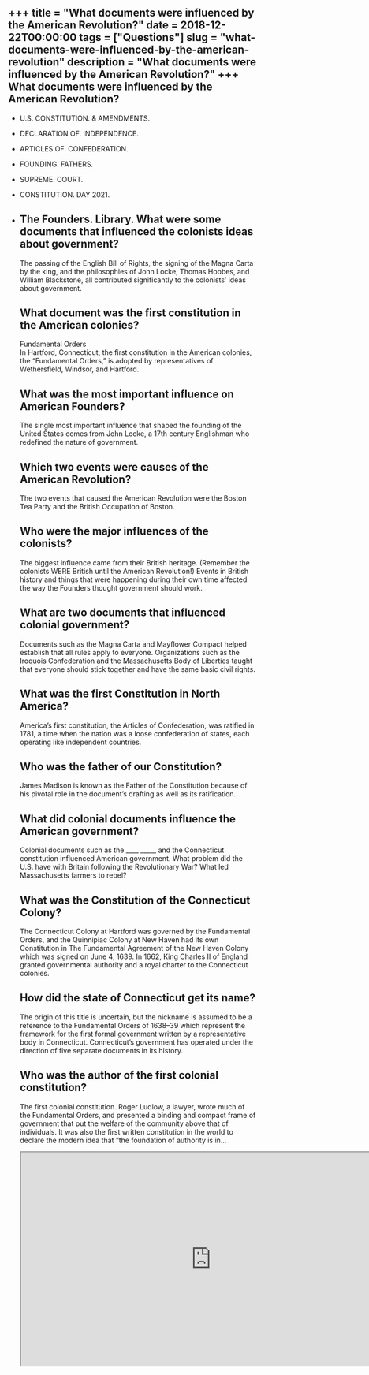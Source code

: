 +++
title = "What documents were influenced by the American Revolution?"
date = 2018-12-22T00:00:00
tags = ["Questions"]
slug = "what-documents-were-influenced-by-the-american-revolution"
description = "What documents were influenced by the American Revolution?"
+++
What documents were influenced by the American Revolution?
----------------------------------------------------------

- U.S. CONSTITUTION. &amp; AMENDMENTS.
- DECLARATION OF. INDEPENDENCE.
- ARTICLES OF. CONFEDERATION.
- FOUNDING. FATHERS.
- SUPREME. COURT.
- CONSTITUTION. DAY 2021.
- The Founders. Library. What were some documents that influenced the colonists ideas about government?
    ------------------------------------------------------------------------------
    
    The passing of the English Bill of Rights, the signing of the Magna Carta by the king, and the philosophies of John Locke, Thomas Hobbes, and William Blackstone, all contributed significantly to the colonists’ ideas about government.
    
    What document was the first constitution in the American colonies?
    ------------------------------------------------------------------
    
    Fundamental Orders  
    In Hartford, Connecticut, the first constitution in the American colonies, the “Fundamental Orders,” is adopted by representatives of Wethersfield, Windsor, and Hartford.
    
    What was the most important influence on American Founders?
    -----------------------------------------------------------
    
    The single most important influence that shaped the founding of the United States comes from John Locke, a 17th century Englishman who redefined the nature of government.
    
    Which two events were causes of the American Revolution?
    --------------------------------------------------------
    
    The two events that caused the American Revolution were the Boston Tea Party and the British Occupation of Boston.
    
    Who were the major influences of the colonists?
    -----------------------------------------------
    
    The biggest influence came from their British heritage. (Remember the colonists WERE British until the American Revolution!) Events in British history and things that were happening during their own time affected the way the Founders thought government should work.
    
    What are two documents that influenced colonial government?
    -----------------------------------------------------------
    
    Documents such as the Magna Carta and Mayflower Compact helped establish that all rules apply to everyone. Organizations such as the Iroquois Confederation and the Massachusetts Body of Liberties taught that everyone should stick together and have the same basic civil rights.
    
    What was the first Constitution in North America?
    -------------------------------------------------
    
    America’s first constitution, the Articles of Confederation, was ratified in 1781, a time when the nation was a loose confederation of states, each operating like independent countries.
    
    Who was the father of our Constitution?
    ---------------------------------------
    
    James Madison is known as the Father of the Constitution because of his pivotal role in the document’s drafting as well as its ratification.
    
    What did colonial documents influence the American government?
    --------------------------------------------------------------
    
    Colonial documents such as the \_\_\_\_ \_\_\_\_\_ and the Connecticut constitution influenced American government. What problem did the U.S. have with Britain following the Revolutionary War? What led Massachusetts farmers to rebel?
    
    What was the Constitution of the Connecticut Colony?
    ----------------------------------------------------
    
    The Connecticut Colony at Hartford was governed by the Fundamental Orders, and the Quinnipiac Colony at New Haven had its own Constitution in The Fundamental Agreement of the New Haven Colony which was signed on June 4, 1639. In 1662, King Charles II of England granted governmental authority and a royal charter to the Connecticut colonies.
    
    How did the state of Connecticut get its name?
    ----------------------------------------------
    
    The origin of this title is uncertain, but the nickname is assumed to be a reference to the Fundamental Orders of 1638–39 which represent the framework for the first formal government written by a representative body in Connecticut. Connecticut’s government has operated under the direction of five separate documents in its history.
    
    Who was the author of the first colonial constitution?
    ------------------------------------------------------
    
    The first colonial constitution. Roger Ludlow, a lawyer, wrote much of the Fundamental Orders, and presented a binding and compact frame of government that put the welfare of the community above that of individuals. It was also the first written constitution in the world to declare the modern idea that “the foundation of authority is in…
    
    <iframe allow="accelerometer; autoplay; clipboard-write; encrypted-media; gyroscope; picture-in-picture" allowfullscreen="" class="__youtube_prefs__  epyt-is-override  no-lazyload" data-no-lazy="1" data-origheight="433" data-origwidth="770" data-skipgform_ajax_framebjll="" height="433" id="_ytid_68621" loading="lazy" src="https://www.youtube.com/embed/pA-4qoC4caY?enablejsapi=1&autoplay=0&cc_load_policy=0&cc_lang_pref=&iv_load_policy=1&loop=0&modestbranding=0&rel=1&fs=1&playsinline=0&autohide=2&theme=dark&color=red&controls=1&" title="YouTube player" width="770"></iframe>